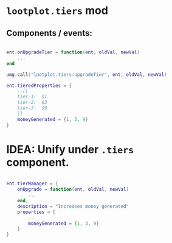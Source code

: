

# `lootplot.tiers` mod



## Components / events:
```lua

ent.onUpgradeTier = function(ent, oldVal, newVal)
    ...
end

umg.call("lootplot.tiers:upgradeTier", ent, oldVal, newVal)

ent.tieredProperties = {
    --[[
    tier-1:  $1
    tier-2:  $3
    tier-3:  $9
    ]]
    moneyGenerated = {1, 3, 9}
}
```


# IDEA: Unify under `.tiers` component.
```lua

ent.tierManager = {
    onUpgrade = function(ent, oldVal, newVal)
        ...
    end,
    description = "Increases money generated"
    properties = {
        ...
        moneyGenerated = {1, 3, 9}
    }
}



```


